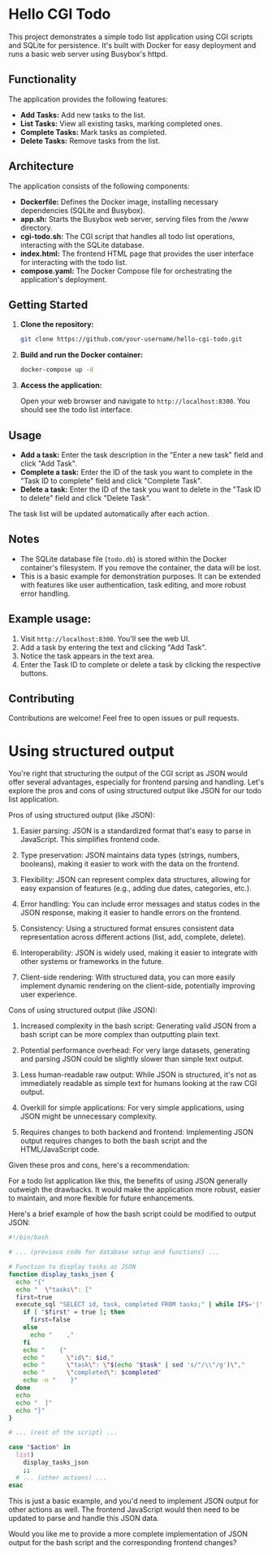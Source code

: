 # Hello CGI Todo

This project demonstrates a simple todo list application using CGI scripts and SQLite for persistence. It's built with Docker for easy deployment and runs a basic web server using Busybox's httpd.

## Functionality

The application provides the following features:

- **Add Tasks:** Add new tasks to the list.
- **List Tasks:** View all existing tasks, marking completed ones.
- **Complete Tasks:** Mark tasks as completed.
- **Delete Tasks:** Remove tasks from the list.

## Architecture

The application consists of the following components:

- **Dockerfile:** Defines the Docker image, installing necessary dependencies (SQLite and Busybox).
- **app.sh:** Starts the Busybox web server, serving files from the /www directory.
- **cgi-todo.sh:** The CGI script that handles all todo list operations, interacting with the SQLite database.
- **index.html:** The frontend HTML page that provides the user interface for interacting with the todo list.
- **compose.yaml:** The Docker Compose file for orchestrating the application's deployment.

## Getting Started

1. **Clone the repository:**

   ```bash
   git clone https://github.com/your-username/hello-cgi-todo.git
   ```

2. **Build and run the Docker container:**

   ```bash
   docker-compose up -d
   ```

3. **Access the application:**

   Open your web browser and navigate to `http://localhost:8300`. You should see the todo list interface.

## Usage

- **Add a task:** Enter the task description in the "Enter a new task" field and click "Add Task".
- **Complete a task:** Enter the ID of the task you want to complete in the "Task ID to complete" field and click "Complete Task".
- **Delete a task:** Enter the ID of the task you want to delete in the "Task ID to delete" field and click "Delete Task".

The task list will be updated automatically after each action.

## Notes

- The SQLite database file (`todo.db`) is stored within the Docker container's filesystem. If you remove the container, the data will be lost.
- This is a basic example for demonstration purposes. It can be extended with features like user authentication, task editing, and more robust error handling.

## Example usage:

1. Visit `http://localhost:8300`. You'll see the web UI.
2. Add a task by entering the text and clicking "Add Task".
3. Notice the task appears in the text area.
4. Enter the Task ID to complete or delete a task by clicking the respective buttons.

## Contributing

Contributions are welcome! Feel free to open issues or pull requests.

# Using structured output

You're right that structuring the output of the CGI script as JSON would offer several advantages, especially for frontend parsing and handling. Let's explore the pros and cons of using structured output like JSON for our todo list application.

Pros of using structured output (like JSON):

1. Easier parsing: JSON is a standardized format that's easy to parse in JavaScript. This simplifies frontend code.

2. Type preservation: JSON maintains data types (strings, numbers, booleans), making it easier to work with the data on the frontend.

3. Flexibility: JSON can represent complex data structures, allowing for easy expansion of features (e.g., adding due dates, categories, etc.).

4. Error handling: You can include error messages and status codes in the JSON response, making it easier to handle errors on the frontend.

5. Consistency: Using a structured format ensures consistent data representation across different actions (list, add, complete, delete).

6. Interoperability: JSON is widely used, making it easier to integrate with other systems or frameworks in the future.

7. Client-side rendering: With structured data, you can more easily implement dynamic rendering on the client-side, potentially improving user experience.

Cons of using structured output (like JSON):

1. Increased complexity in the bash script: Generating valid JSON from a bash script can be more complex than outputting plain text.

2. Potential performance overhead: For very large datasets, generating and parsing JSON could be slightly slower than simple text output.

3. Less human-readable raw output: While JSON is structured, it's not as immediately readable as simple text for humans looking at the raw CGI output.

4. Overkill for simple applications: For very simple applications, using JSON might be unnecessary complexity.

5. Requires changes to both backend and frontend: Implementing JSON output requires changes to both the bash script and the HTML/JavaScript code.

Given these pros and cons, here's a recommendation:

For a todo list application like this, the benefits of using JSON generally outweigh the drawbacks. It would make the application more robust, easier to maintain, and more flexible for future enhancements. 

Here's a brief example of how the bash script could be modified to output JSON:

```bash
#!/bin/bash

# ... (previous code for database setup and functions) ...

# Function to display tasks as JSON
function display_tasks_json {
  echo "{"
  echo "  \"tasks\": ["
  first=true
  execute_sql "SELECT id, task, completed FROM tasks;" | while IFS='|' read -r id task completed; do
    if [ "$first" = true ]; then
      first=false
    else
      echo "    ,"
    fi
    echo "    {"
    echo "      \"id\": $id,"
    echo "      \"task\": \"$(echo "$task" | sed 's/"/\\"/g')\","
    echo "      \"completed\": $completed"
    echo -n "    }"
  done
  echo
  echo "  ]"
  echo "}"
}

# ... (rest of the script) ...

case "$action" in
  list)
    display_tasks_json
    ;;
  # ... (other actions) ...
esac

```

This is just a basic example, and you'd need to implement JSON output for other actions as well. The frontend JavaScript would then need to be updated to parse and handle this JSON data.

Would you like me to provide a more complete implementation of JSON output for the bash script and the corresponding frontend changes?